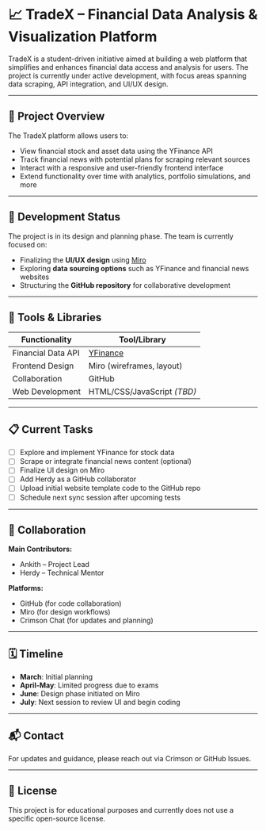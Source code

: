 # 📈 TradeX – Financial Data Analysis & Visualization Platform

TradeX is a student-driven initiative aimed at building a web platform that simplifies and enhances financial data access and analysis for users. The project is currently under active development, with focus areas spanning data scraping, API integration, and UI/UX design.

---

## 🧠 Project Overview

The TradeX platform allows users to:

- View financial stock and asset data using the YFinance API
- Track financial news with potential plans for scraping relevant sources
- Interact with a responsive and user-friendly frontend interface
- Extend functionality over time with analytics, portfolio simulations, and more

---

## 🚧 Development Status

The project is in its design and planning phase. The team is currently focused on:

- Finalizing the **UI/UX design** using [Miro](https://miro.com/)
- Exploring **data sourcing options** such as YFinance and financial news websites
- Structuring the **GitHub repository** for collaborative development

---

## 🔗 Tools & Libraries

| Functionality       | Tool/Library               |
|---------------------|----------------------------|
| Financial Data API  | [YFinance](https://pypi.org/project/yfinance/) |
| Frontend Design     | Miro (wireframes, layout)  |
| Collaboration       | GitHub                     |
| Web Development     | HTML/CSS/JavaScript *(TBD)*|

---

## 📋 Current Tasks

- [ ] Explore and implement YFinance for stock data
- [ ] Scrape or integrate financial news content (optional)
- [ ] Finalize UI design on Miro
- [ ] Add Herdy as a GitHub collaborator
- [ ] Upload initial website template code to the GitHub repo
- [ ] Schedule next sync session after upcoming tests

---

## 👥 Collaboration

**Main Contributors:**  
- Ankith – Project Lead  
- Herdy – Technical Mentor

**Platforms:**  
- GitHub (for code collaboration)  
- Miro (for design workflows)  
- Crimson Chat (for updates and planning)

---

## 🗓️ Timeline

- **March**: Initial planning
- **April-May**: Limited progress due to exams
- **June**: Design phase initiated on Miro
- **July**: Next session to review UI and begin coding

---

## 📬 Contact

For updates and guidance, please reach out via Crimson or GitHub Issues.

---

## 📄 License

This project is for educational purposes and currently does not use a specific open-source license.

